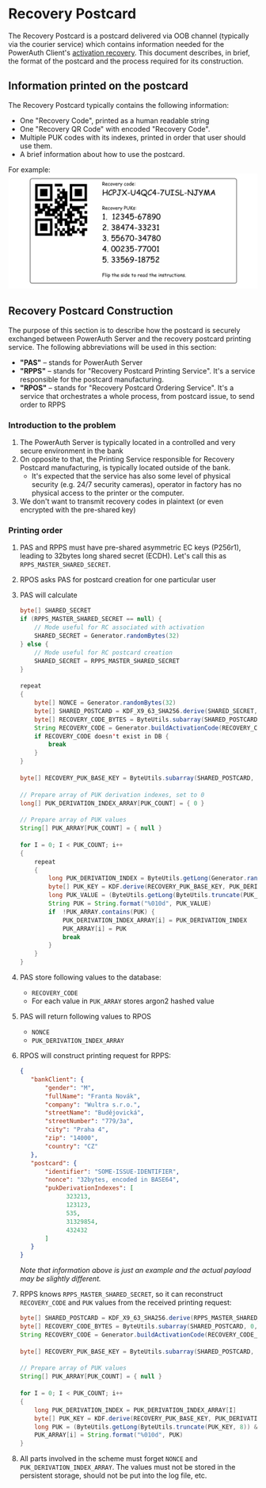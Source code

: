 # Recovery Postcard

The Recovery Postcard is a postcard delivered via OOB channel (typically via the courier service) which contains information needed for the PowerAuth Client's [activation recovery](Activation-Recovery.md). This document describes, in brief, the format of the postcard and the process required for its construction. 

## Information printed on the postcard

The Recovery Postcard typically contains the following information:

- One "Recovery Code", printed as a human readable string
- One "Recovery QR Code" with encoded "Recovery Code".
- Multiple PUK codes with its indexes, printed in order that user should use them.
- A brief information about how to use the postcard.

For example:
![Recovery Postcard Example](resources/images/recovery-postcard-example.png)


## Recovery Postcard Construction

The purpose of this section is to describe how the postcard is securely exchanged between PowerAuth Server and the recovery postcard printing service. The following abbreviations will be used in this section:

- **"PAS"** – stands for PowerAuth Server
- **"RPPS"** – stands for "Recovery Postcard Printing Service". It's a service responsible for the postcard manufacturing.
- **"RPOS"** – stands for "Recovery Postcard Ordering Service". It's a service that orchestrates a whole process, from postcard issue, to send order to RPPS

### Introduction to the problem

1. The PowerAuth Server is typically located in a controlled and very secure environment in the bank
2. On opposite to that, the Printing Service responsible for Recovery Postcard manufacturing, is typically located outside of the bank.
   - It's expected that the service has also some level of physical security (e.g. 24/7 security cameras), operator in factory has no physical access to the printer or the computer.
3. We don't want to transmit recovery codes in plaintext (or even encrypted with the pre-shared key)


### Printing order

1. PAS and RPPS must have pre-shared asymmetric EC keys (P256r1), leading to 32bytes long shared secret (ECDH). Let's call this as `RPPS_MASTER_SHARED_SECRET`.

1. RPOS asks PAS for postcard creation for one particular user

1. PAS will calculate
   ```java
   byte[] SHARED_SECRET
   if (RPPS_MASTER_SHARED_SECRET == null) {
       // Mode useful for RC associated with activation
       SHARED_SECRET = Generator.randomBytes(32)
   } else {
       // Mode useful for RC postcard creation
       SHARED_SECRET = RPPS_MASTER_SHARED_SECRET
   }
   
   repeat 
   {
       byte[] NONCE = Generator.randomBytes(32)
       byte[] SHARED_POSTCARD = KDF_X9_63_SHA256.derive(SHARED_SECRET, NONCE)
       byte[] RECOVERY_CODE_BYTES = ByteUtils.subarray(SHARED_POSTCARD, 0, 10)
       String RECOVERY_CODE = Generator.buildActivationCode(RECOVERY_CODE_BYTES)
       if RECOVERY_CODE doesn't exist in DB {
           break
       }
   }

   byte[] RECOVERY_PUK_BASE_KEY = ByteUtils.subarray(SHARED_POSTCARD, 10, 16)

   // Prepare array of PUK derivation indexes, set to 0
   long[] PUK_DERIVATION_INDEX_ARRAY[PUK_COUNT] = { 0 }
   
   // Prepare array of PUK values
   String[] PUK_ARRAY[PUK_COUNT] = { null }

   for I = 0; I < PUK_COUNT; i++ 
   {
       repeat
       {
           long PUK_DERIVATION_INDEX = ByteUtils.getLong(Generator.randomBytes(8))
           byte[] PUK_KEY = KDF.derive(RECOVERY_PUK_BASE_KEY, PUK_DERIVATION_INDEX)
           long PUK_VALUE = (ByteUtils.getLong(ByteUtils.truncate(PUK_KEY, 8)) & 0xFFFFFFFFFF) % Math.pow(10,10)
           String PUK = String.format("%010d", PUK_VALUE)
           if  !PUK_ARRAY.contains(PUK) {
               PUK_DERIVATION_INDEX_ARRAY[i] = PUK_DERIVATION_INDEX
               PUK_ARRAY[i] = PUK
               break
           }
       }   
   }
   ```
   
1. PAS store following values to the database:
    - `RECOVERY_CODE`
    - For each value in `PUK_ARRAY` stores argon2 hashed value

1. PAS will return following values to RPOS
    - `NONCE`
    - `PUK_DERIVATION_INDEX_ARRAY`
    
1. RPOS will construct printing request for RPPS:
   ```json
   {
      "bankClient": {
          "gender": "M",
          "fullName": "Franta Novák",
          "company": "Wultra s.r.o.",
          "streetName": "Budějovická",
          "streetNumber": "779/3a",
          "city": "Praha 4",
          "zip": "14000",
          "country": "CZ"
      },
      "postcard": {
          "identifier": "SOME-ISSUE-IDENTIFIER",
          "nonce": "32bytes, encoded in BASE64",
          "pukDerivationIndexes": [
                323213,
                123123,
                535,
                31329854,
                432432
          ]
      }
   }
   ```
   _Note that information above is just an example and the actual payload may be slightly different._

1. RPPS knows `RPPS_MASTER_SHARED_SECRET`, so it can reconstruct `RECOVERY_CODE` and `PUK` values from the received printing request:
   ```java
   byte[] SHARED_POSTCARD = KDF_X9_63_SHA256.derive(RPPS_MASTER_SHARED_SECRET, NONCE)
   byte[] RECOVERY_CODE_BYTES = ByteUtils.subarray(SHARED_POSTCARD, 0, 10)
   String RECOVERY_CODE = Generator.buildActivationCode(RECOVERY_CODE_BYTES)

   byte[] RECOVERY_PUK_BASE_KEY = ByteUtils.subarray(SHARED_POSTCARD, 10, 16)

   // Prepare array of PUK values
   String[] PUK_ARRAY[PUK_COUNT] = { null }

   for I = 0; I < PUK_COUNT; i++ 
   {
       long PUK_DERIVATION_INDEX = PUK_DERIVATION_INDEX_ARRAY[I]   
       byte[] PUK_KEY = KDF.derive(RECOVERY_PUK_BASE_KEY, PUK_DERIVATION_INDEX)
       long PUK = (ByteUtils.getLong(ByteUtils.truncate(PUK_KEY, 8)) & 0xFFFFFFFFFF) % Math.pow(10,10)
       PUK_ARRAY[i] = String.format("%010d", PUK)
   }
   ```

1. All parts involved in the scheme must forget `NONCE` and `PUK_DERIVATION_INDEX_ARRAY`. The values must not be stored in the persistent storage, should not be put into the log file, etc.